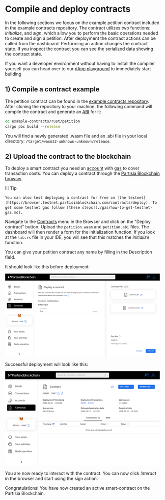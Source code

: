 # Compile and deploy contracts

In the following sections we focus on the example petition contract included in the example contracts repository.
The contract utilizes two functions: _initialize_, and _sign_, which
allow you to perform the basic operations needed to create and sign a petition.
After deployment the contract actions can be called from the dashboard. Performing an action
changes the contract state. If you inspect the contract you can see the serialized data showing
the contract state.

If you want a developer environment without having to install the compiler yourself you can head over to
our [dApp playground](https://github.com/partisiablockchain/dapp-playground/) to immediately start building

## 1) Compile a contract example

The petition contract can be found in
the [example contracts repository](https://gitlab.com/partisiablockchain/language/example-contracts). After cloning the
repository to your machine,
the following command will compile the contract and generate an [ABI](../pbc-fundamentals/dictionary.md#abi) for it:

```bash
cd example-contracts/rust/petition
cargo pbc build --release
```

You will find a newly generated .wasm file and an .abi file in your local directory:
`/target/wasm32-unknown-unknown/release`.

## 2) Upload the contract to the blockchain

To deploy a smart contract you need an [account](../pbc-fundamentals/create-an-account.md)
with [gas](gas/what-is-gas.md) to cover transaction costs. You can deploy a contract through
the [Partisia Blockchain browser](https://browser.partisiablockchain.com/contracts/deploy).

!!! Tip

    You can also test deploying a contract for free on [the testnet](https://browser.testnet.partisiablockchain.com/contracts/deploy). To get some testnet gas follow [these steps](./gas/how-to-get-testnet-gas.md).

Navigate to the [Contracts](https://browser.partisiablockchain.com/contracts) menu in the Browser and click on the "Deploy contract" button.
Upload the `petition.wasm` and `petition.abi` files.
The dashboard will then render a form for the initialization function. If you look at the `lib.rs` file in your IDE,
you will see that this matches the _initialize_ function.

You can give your petition contract any name by filling in the Description field.

It should look like this before deployment:

![compile-and-deploy-contracts-before-deploy](img/compile-and-deploy-contracts-00.png)

Successful deployment will look like
this:

![compile-and-deploy-contracts-after-deploy](img/compile-and-deploy-contracts-01.png)

You are now ready to interact with the contract. You can now click _Interact_ in the browser and start using the sign
action.

Congratulations! You have now created an active smart-contract on the Partisia Blockchain.

